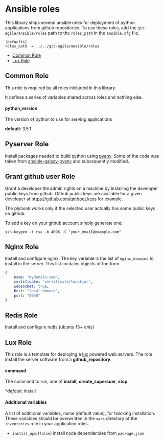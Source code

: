 # Ansible roles

This library ships several ansible roles for deployment of python applications from github repositories.
To use these roles, add the ``git-agile/ansible/roles`` path to the ``roles_path``
in the ``ansible.cfg`` file.
```
[defaults]
roles_path  = ../../git-agile/ansible/roles
```

* [Common Role](#common-role)
* [Lux Role](#lux-role)


## Common Role

This role is required by all roles inlcluded in this library.

It defines a series of variables shared across roles and nothing else.

#### python_version

The version of python to use for serving applications

**default**: 3.5.1


## Pyserver Role

Install packages needed to build python using [pyenv](https://github.com/yyuu/pyenv).
Some of the code was taken from [ansible-galaxy-pyenv](https://github.com/avanov/ansible-galaxy-pyenv)
and subsequently modified.

## Grant github user Role

Grant a developer the admin rights on a machine by installing the developer
public keys from github.
Github public keys are available for a given developer at https://github.com/qmboot.keys
for example.

The plybook works only if the selected user actually has some public keys on
github.

To add a key on your github account simply generate one:
```
ssh-keygen -t rsa -b 4096 -C "your_email@example.com"
```


## Nginx Role

Install and configure nginx. The key variable is the list of ``nginx_domains``
to install in the server. This list contains objects of the form
```yml
{
    name: "mydomain.com",
    certificate: "certificate/location",
    websocket: true,
    host: "local.domain",
    port: "5050"
}
```

## Redis Role

Install and configure redis (ubuntu 15+ only)


## Lux Role

This role is a template for deploying a [lux](https://github.com/quantmind/lux) powered web servers.
The role install the server software from a **github_repository**.

#### command

The command to run, one of **install**, **create_supersuer**, **stop**

**default*: install


#### Additional variables
A list of additional variables, name (default value), for twicking installation. These variables should be overwritten in the ``vars`` directory of the ``inventories`` role in your application roles.

* ``install_npm`` (``false``) install node dependencies from ``package.json``
